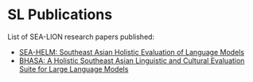# SL Publications
List of SEA-LION research papers published:

- [SEA-HELM: Southeast Asian Holistic Evaluation of Language Models](https://arxiv.org/abs/2502.14301)
- [BHASA: A Holistic Southeast Asian Linguistic and Cultural Evaluation Suite for Large Language Models](https://arxiv.org/abs/2309.06085v2)
